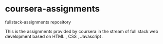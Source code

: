 # coursera-assignments
fullstack-assignments repository

This is the assignments provided by coursera in the stream of full stack web development based on HTML , CSS , Javascript . 
